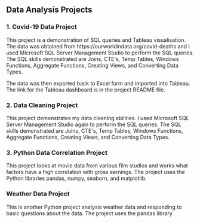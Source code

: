 <h2>Data Analysis Projects</h2>

<h3>1. Covid-19 Data Project</h3>
This project is a demonstration of SQL queries and Tableau visualisation. The data was obtained from https://ourworldindata.org/covid-deaths and I used Microsoft SQL Server Management Studio to perform the SQL queries. The SQL skills demonstrated are Joins, CTE's, Temp Tables, Windows Functions, Aggregate Functions, Creating Views, and Converting Data Types.

The data was then exported back to Excel form and imported into Tableau. The link for the Tableau dashboard is in the project README file.

<h3>2. Data Cleaning Project</h3>
This project demonstrates my data cleaning abilities. I used Microsoft SQL Server Management Studio again to perform the SQL queries. The SQL skills demonstrated are Joins, CTE's, Temp Tables, Windows Functions, Aggregate Functions, Creating Views, and Converting Data Types.

<h3>3. Python Data Correlation Project</h3>
This project looks at movie data from various film studios and works what factors have a high correlation with gross earnings. The project uses the Python libraries
 pandas, numpy, seaborn, and matplotlib.
 
 <h3>Weather Data Project</h3>
 This is another Python project analysis weather data and responding to basic questions about the data. The project uses the pandas library.
